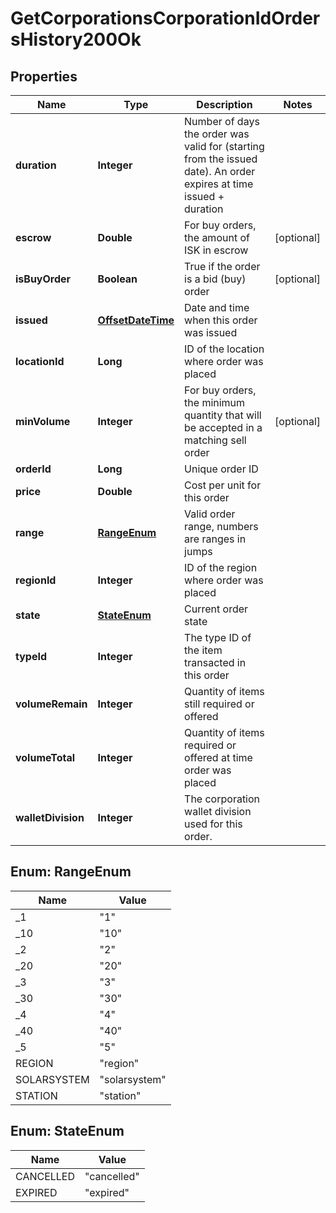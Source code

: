 
# GetCorporationsCorporationIdOrdersHistory200Ok

## Properties
Name | Type | Description | Notes
------------ | ------------- | ------------- | -------------
**duration** | **Integer** | Number of days the order was valid for (starting from the issued date). An order expires at time issued + duration | 
**escrow** | **Double** | For buy orders, the amount of ISK in escrow |  [optional]
**isBuyOrder** | **Boolean** | True if the order is a bid (buy) order |  [optional]
**issued** | [**OffsetDateTime**](OffsetDateTime.md) | Date and time when this order was issued | 
**locationId** | **Long** | ID of the location where order was placed | 
**minVolume** | **Integer** | For buy orders, the minimum quantity that will be accepted in a matching sell order |  [optional]
**orderId** | **Long** | Unique order ID | 
**price** | **Double** | Cost per unit for this order | 
**range** | [**RangeEnum**](#RangeEnum) | Valid order range, numbers are ranges in jumps | 
**regionId** | **Integer** | ID of the region where order was placed | 
**state** | [**StateEnum**](#StateEnum) | Current order state | 
**typeId** | **Integer** | The type ID of the item transacted in this order | 
**volumeRemain** | **Integer** | Quantity of items still required or offered | 
**volumeTotal** | **Integer** | Quantity of items required or offered at time order was placed | 
**walletDivision** | **Integer** | The corporation wallet division used for this order. | 


<a name="RangeEnum"></a>
## Enum: RangeEnum
Name | Value
---- | -----
_1 | &quot;1&quot;
_10 | &quot;10&quot;
_2 | &quot;2&quot;
_20 | &quot;20&quot;
_3 | &quot;3&quot;
_30 | &quot;30&quot;
_4 | &quot;4&quot;
_40 | &quot;40&quot;
_5 | &quot;5&quot;
REGION | &quot;region&quot;
SOLARSYSTEM | &quot;solarsystem&quot;
STATION | &quot;station&quot;


<a name="StateEnum"></a>
## Enum: StateEnum
Name | Value
---- | -----
CANCELLED | &quot;cancelled&quot;
EXPIRED | &quot;expired&quot;



